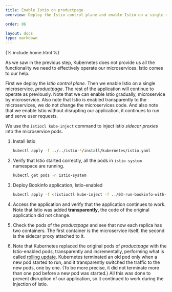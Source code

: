 ```yaml
---
title: Enable Istio on productpage
overview: Deploy the Istio control plane and enable Istio on a single microservice

order: 06

layout: docs
type: markdown
---
```

{% include home.html %}

As we saw in the previous step, Kubernetes does not provide us all the functionality we need to effectively operate our microservices. Istio comes to our help.

First we deploy the _Istio control plane_. Then we enable Istio on a single microservice, _productpage_. The rest of the application will continue to operate as previously. Note that we can enable Istio gradually, microservice by microservice. Also note that Istio is enabled transparently to the microservices, we do not change the microservices code. And also note that we enable Istio without disrupting our application, it continues to run and serve user requests.

We use the `istiocl kube-inject` command to inject Istio _sidecar proxies_ into the microservice pods.

1. Install Istio
   ```bash
   kubectl apply -f ../../istio-*/install/kubernetes/istio.yaml
   ```
1. Verify that Istio started correctly, all the pods in `istio-system` namespace are running.
   ```bash
   kubectl get pods -n istio-system
   ```
1. Deploy Bookinfo application, Istio-enabled
   ```bash
   kubectl apply -f <(istioctl kube-inject -f ../03-run-bookinfo-with-kubernetes/bookinfo.yaml)
   ```

1. Access the application and verify that the application continues to work. Note that Istio was added **transparently**, the code of the original application did not change.

2. Check the pods of the _productpage_ and see that now each replica has two containers. The first container is the microservice itself, the second is the sidecar proxy attached to it.

3. Note that Kubernetes replaced the original pods of _productpage_ with the Istio-enabled pods, transparently and incrementally, performing what is called [rolling update](https://kubernetes.io/docs/tutorials/kubernetes-basics/update-intro/). Kubernetes terminated an old pod only when a new pod started to run, and it transparently switched the traffic to the new pods, one by one. (To be more precise, it did not terminate more than one pod before a new pod was started.) All this was done to prevent disruption of our application, so it continued to work during the injection of Istio.

